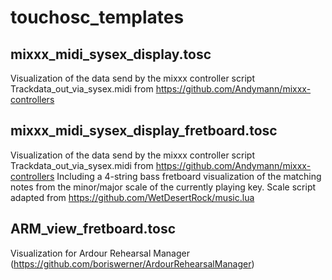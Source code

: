 # touchosc_templates

## mixxx_midi_sysex_display.tosc
Visualization of the data send by the mixxx controller script Trackdata_out_via_sysex.midi from https://github.com/Andymann/mixxx-controllers

## mixxx_midi_sysex_display_fretboard.tosc
Visualization of the data send by the mixxx controller script Trackdata_out_via_sysex.midi from https://github.com/Andymann/mixxx-controllers
Including a 4-string bass fretboard visualization of the matching notes from the minor/major scale of the currently playing key.
Scale script adapted from https://github.com/WetDesertRock/music.lua

## ARM_view_fretboard.tosc
Visualization for Ardour Rehearsal Manager (https://github.com/boriswerner/ArdourRehearsalManager)
